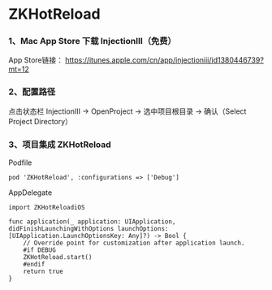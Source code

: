 # ZKHotReload

### 1、Mac App Store 下载 InjectionIII（免费）
App Store链接： https://itunes.apple.com/cn/app/injectioniii/id1380446739?mt=12


### 2、配置路径

点击状态栏 InjectionIII -> OpenProject -> 选中项目根目录 -> 确认（Select Project Directory）

### 3、项目集成 ZKHotReload

Podfile
```
pod 'ZKHotReload', :configurations => ['Debug']
```

AppDelegate
```
import ZKHotReloadiOS

func application(_ application: UIApplication, didFinishLaunchingWithOptions launchOptions: [UIApplication.LaunchOptionsKey: Any]?) -> Bool {
    // Override point for customization after application launch.
    #if DEBUG
    ZKHotReload.start()
    #endif
    return true
}
```

